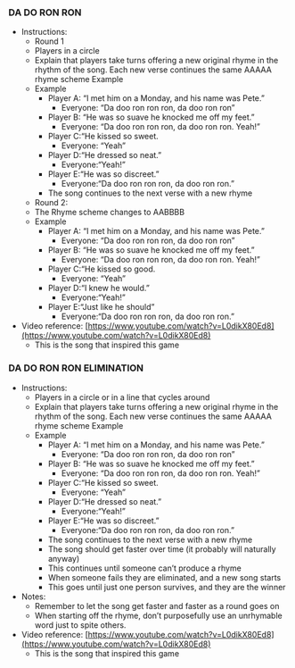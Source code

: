 ### DA DO RON RON

* Instructions:   
  * Round 1  
  * Players in a circle  
  * Explain that players take turns offering a new original rhyme in the rhythm of the song. Each new verse continues the same AAAAA rhyme scheme Example  
  * Example  
    * Player A: “I met him on a Monday, and his name was Pete.”  
      * Everyone: “Da doo ron ron ron, da doo ron ron”  
    * Player B: “He was so suave he knocked me off my feet.”  
      * Everyone: “Da doo ron ron ron, da doo ron ron. Yeah\!”  
    * Player C:“He kissed so sweet.  
      * Everyone: “Yeah”  
    * Player D:“He dressed so neat.”  
      * Everyone:“Yeah\!”  
    * Player E:“He was so discreet.”  
      * Everyone:“Da doo ron ron ron, da doo ron ron.”  
    * The song continues to the next verse with a new rhyme  
  * Round 2:  
  * The Rhyme scheme changes to AABBBB  
  * Example  
    * Player A: “I met him on a Monday, and his name was Pete.”  
      * Everyone: “Da doo ron ron ron, da doo ron ron”  
    * Player B: “He was so suave he knocked me off my feet.”  
      * Everyone: “Da doo ron ron ron, da doo ron ron. Yeah\!”  
    * Player C:“He kissed so good.  
      * Everyone: “Yeah”  
    * Player D:“I knew he would.”  
      * Everyone:“Yeah\!”  
    * Player E:“Just like he should”  
      * Everyone:“Da doo ron ron ron, da doo ron ron.”  
* Video reference: [https://www.youtube.com/watch?v=L0dikX80Ed8](https://www.youtube.com/watch?v=L0dikX80Ed8)  
  * This is the song that inspired this game

### 

### DA DO RON RON ELIMINATION

* Instructions:   
  * Players in a circle or in a line that cycles around  
  * Explain that players take turns offering a new original rhyme in the rhythm of the song. Each new verse continues the same AAAAA rhyme scheme Example  
  * Example  
    * Player A: “I met him on a Monday, and his name was Pete.”  
      * Everyone: “Da doo ron ron ron, da doo ron ron”  
    * Player B: “He was so suave he knocked me off my feet.”  
      * Everyone: “Da doo ron ron ron, da doo ron ron. Yeah\!”  
    * Player C:“He kissed so sweet.  
      * Everyone: “Yeah”  
    * Player D:“He dressed so neat.”  
      * Everyone:“Yeah\!”  
    * Player E:“He was so discreet.”  
      * Everyone:“Da doo ron ron ron, da doo ron ron.”  
    * The song continues to the next verse with a new rhyme  
    * The song should get faster over time (it probably will naturally anyway)  
    * This continues until someone can’t produce a rhyme  
    * When someone fails they are eliminated, and a new song starts  
    * This goes until just one person survives, and they are the winner  
* Notes:  
  * Remember to let the song get faster and faster as a round goes on  
  * When starting off the rhyme, don’t purposefully use an unrhymable word just to spite others.  
* Video reference: [https://www.youtube.com/watch?v=L0dikX80Ed8](https://www.youtube.com/watch?v=L0dikX80Ed8)  
  * This is the song that inspired this game